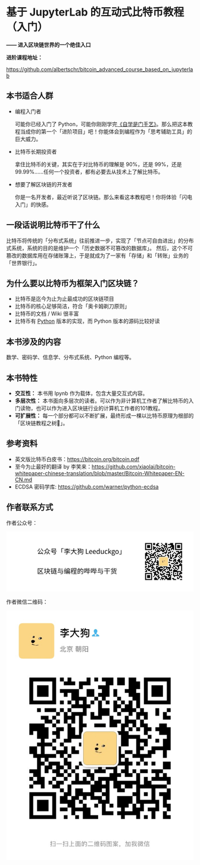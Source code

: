 # 基于 JupyterLab 的互动式比特币教程（入门）
**—— 进入区块链世界的一个绝佳入口**



**进阶课程地址：**

https://github.com/albertschr/bitcoin_advanced_course_based_on_jupyterlab


## 本书适合人群

- 编程入门者

  可能你已经入门了 Python，可能你刚刚学完[《自学是门手艺》](https://github.com/selfteaching/the-craft-of-selfteaching)。那么把这本教程当成你的第一个「进阶项目」吧！你能体会到编程作为「思考辅助工具」的巨大威力。

- 比特币长期投资者

  拿住比特币的关键，其实在于对比特币的理解是 90%，还是 99%，还是 99.99%……任何一个投资者，都有必要去从技术上了解比特币。

- 想要了解区块链的开发者

  你是一名开发者，最近听说了区块链。那么来看这本教程吧！你将体验「闪电入门」的快感。

## 一段话说明比特币干了什么

比特币将传统的「分布式系统」往前推进一步，实现了「节点可自由进出」的分布式系统，系统的目的是维护一个「历史数据不可篡改的数据库」。
然后，这个不可篡改的数据库用在存储账簿上，于是就成为了一家有「存储」和「转账」业务的「世界银行」。

## 为什么要以比特币为框架入门区块链？

- 比特币是迄今为止为止最成功的区块链项目
- 比特币的核心足够简洁，符合「奥卡姆剃刀原则」
- 比特币的文档 / Wiki 很丰富
- 比特币有 [Python](https://github.com/petertodd/python-bitcoinlib) 版本的实现，而 Python 版本的源码比较好读

## 本书涉及的内容

数学、密码学、信息学、分布式系统、Python 编程等。

## 本书特性

- **交互性：** 本书用 Ipynb 作为载体，包含大量交互式内容。
- **多层次性：** 本书面向多层次的读者。可以作为非计算机工作者了解比特币的入门读物，也可以作为进入区块链行业的计算机工作者的101教程。
- **可扩展性：** 每一个部分都可以不断扩展，最终形成一棵以比特币原理为根部的「区块链教程之树🌲」。

## 参考资料

- 英文版比特币白皮书：https://bitcoin.org/bitcoin.pdf
- 至今为止最好的翻译 by 李笑来：https://github.com/xiaolai/bitcoin-whitepaper-chinese-translation/blob/master/Bitcoin-Whitepaper-EN-CN.md
- ECDSA 密码学库: https://github.com/warner/python-ecdsa

## 作者联系方式

作者公众号：

![大狗哔哔](pics/大狗哔哔.jpeg)

作者微信二维码：

![qr_code](pics/qr_code.jpg)
